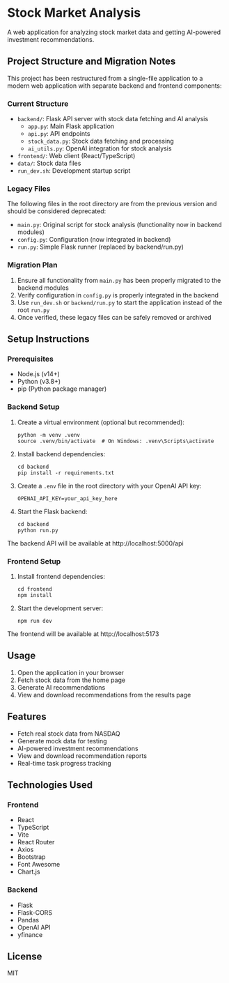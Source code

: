 # Stock Market Analysis

A web application for analyzing stock market data and getting AI-powered investment recommendations.

## Project Structure and Migration Notes

This project has been restructured from a single-file application to a modern web application with separate backend and frontend components:

### Current Structure
- `backend/`: Flask API server with stock data fetching and AI analysis
  - `app.py`: Main Flask application
  - `api.py`: API endpoints
  - `stock_data.py`: Stock data fetching and processing
  - `ai_utils.py`: OpenAI integration for stock analysis
- `frontend/`: Web client (React/TypeScript)
- `data/`: Stock data files
- `run_dev.sh`: Development startup script

### Legacy Files
The following files in the root directory are from the previous version and should be considered deprecated:
- `main.py`: Original script for stock analysis (functionality now in backend modules)
- `config.py`: Configuration (now integrated in backend)
- `run.py`: Simple Flask runner (replaced by backend/run.py)

### Migration Plan
1. Ensure all functionality from `main.py` has been properly migrated to the backend modules
2. Verify configuration in `config.py` is properly integrated in the backend
3. Use `run_dev.sh` or `backend/run.py` to start the application instead of the root `run.py`
4. Once verified, these legacy files can be safely removed or archived

## Setup Instructions

### Prerequisites

- Node.js (v14+)
- Python (v3.8+)
- pip (Python package manager)

### Backend Setup

1. Create a virtual environment (optional but recommended):
   ```
   python -m venv .venv
   source .venv/bin/activate  # On Windows: .venv\Scripts\activate
   ```

2. Install backend dependencies:
   ```
   cd backend
   pip install -r requirements.txt
   ```

3. Create a `.env` file in the root directory with your OpenAI API key:
   ```
   OPENAI_API_KEY=your_api_key_here
   ```

4. Start the Flask backend:
   ```
   cd backend
   python run.py
   ```

The backend API will be available at http://localhost:5000/api

### Frontend Setup

1. Install frontend dependencies:
   ```
   cd frontend
   npm install
   ```

2. Start the development server:
   ```
   npm run dev
   ```

The frontend will be available at http://localhost:5173

## Usage

1. Open the application in your browser
2. Fetch stock data from the home page
3. Generate AI recommendations
4. View and download recommendations from the results page

## Features

- Fetch real stock data from NASDAQ
- Generate mock data for testing
- AI-powered investment recommendations
- View and download recommendation reports
- Real-time task progress tracking

## Technologies Used

### Frontend
- React
- TypeScript
- Vite
- React Router
- Axios
- Bootstrap
- Font Awesome
- Chart.js

### Backend
- Flask
- Flask-CORS
- Pandas
- OpenAI API
- yfinance

## License

MIT